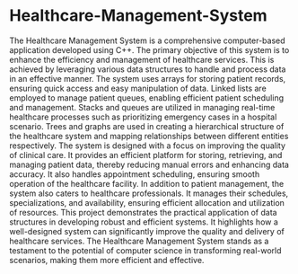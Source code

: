 # Healthcare-Management-System
The Healthcare Management System is a comprehensive computer-based application developed using C++. The primary objective of this system is to enhance the efficiency and management of healthcare services. This is achieved by leveraging various data structures to handle and process data in an effective manner.
The system uses arrays for storing patient records, ensuring quick access and easy manipulation of data. Linked lists are employed to manage patient queues, enabling efficient patient scheduling and management. Stacks and queues are utilized in managing real-time healthcare processes such as prioritizing emergency cases in a hospital scenario. Trees and graphs are used in creating a hierarchical structure of the healthcare system and mapping relationships between different entities respectively.
The system is designed with a focus on improving the quality of clinical care. It provides an efficient platform for storing, retrieving, and managing patient data, thereby reducing manual errors and enhancing data accuracy. It also handles appointment scheduling, ensuring smooth operation of the healthcare facility.
In addition to patient management, the system also caters to healthcare professionals. It manages their schedules, specializations, and availability, ensuring efficient allocation and utilization of resources.
This project demonstrates the practical application of data structures in developing robust and efficient systems. It highlights how a well-designed system can significantly improve the quality and delivery of healthcare services. The Healthcare Management System stands as a testament to the potential of computer science in transforming real-world scenarios, making them more efficient and effective.
